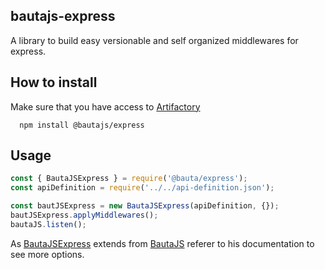 ## bautajs-express

A library to build easy versionable and self organized middlewares for express.

## How to install

Make sure that you have access to [Artifactory][1]

```console
  npm install @bautajs/express
```

## Usage

```js
const { BautaJSExpress } = require('@bauta/express');
const apiDefinition = require('../../api-definition.json');

const bautJSExpress = new BautaJSExpress(apiDefinition, {});
bautJSExpress.applyMiddlewares();
bautaJS.listen();
```

As [BautaJSExpress](classes/bautajsexpress.md) extends from [BautaJS](../../bautajs/docs/README.md) referer to his documentation to see more options.

[1]: https://axags.jfrog.io/axags/api/npm/virtual-bcn-node/